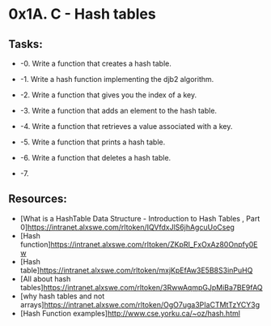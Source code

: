 # 0x1A. C - Hash tables

## Tasks:
* -0. Write a function that creates a hash table.

* -1. Write a hash function implementing the djb2 algorithm.

* -2. Write a function that gives you the index of a key.

* -3. Write a function that adds an element to the hash table.

* -4. Write a function that retrieves a value associated with a key.

* -5. Write a function that prints a hash table.

* -6. Write a function that deletes a hash table.

* -7. 

## Resources:
* [What is a HashTable Data Structure - Introduction to Hash Tables , Part 0]https://intranet.alxswe.com/rltoken/IQVfdxJlS6jhAgcuUoCseg
* [Hash function]https://intranet.alxswe.com/rltoken/ZKpRI_FxOxAz80Onpfy0Ew
* [Hash table]https://intranet.alxswe.com/rltoken/mxjKpEfAw3E5B8S3inPuHQ
* [All about hash tables]https://intranet.alxswe.com/rltoken/3RwwAqmpGJpMiBa7BE9fAQ
* [why hash tables and not arrays]https://intranet.alxswe.com/rltoken/OgO7uga3PIaCTMtTzYCY3g
* [Hash Function examples]http://www.cse.yorku.ca/~oz/hash.html
